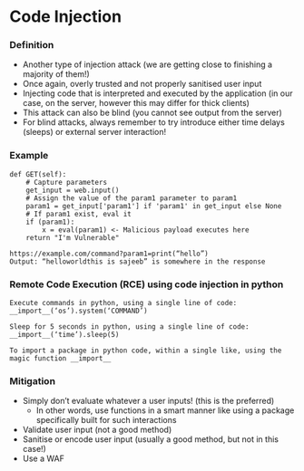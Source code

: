 # Code Injection



### Definition

* Another type of injection attack (we are getting close to finishing a majority of them!)
* Once again, overly trusted and not properly sanitised user input
* Injecting code that is interpreted and executed by the application (in our case, on the server, however this may differ for thick clients)
* This attack can also be blind (you cannot see output from the server)
* For blind attacks, always remember to try introduce either time delays (sleeps) or external server interaction!



### Example

```
def GET(self):
	# Capture parameters
	get_input = web.input()
	# Assign the value of the param1 parameter to param1
	param1 = get_input['param1'] if 'param1' in get_input else None
	# If param1 exist, eval it
	if (param1):
		x = eval(param1) <- Malicious payload executes here
	return "I'm Vulnerable"

https://example.com/command?param1=print(“hello”)
Output: “helloworldthis is sajeeb” is somewhere in the response
```



### Remote Code Execution (RCE) using code injection in python

```
Execute commands in python, using a single line of code:
__import__(‘os’).system(‘COMMAND’)

Sleep for 5 seconds in python, using a single line of code:
__import__(‘time’).sleep(5)

To import a package in python code, within a single like, using the magic function __import__
```



### Mitigation

* Simply don’t evaluate whatever a user inputs! (this is the preferred)
  * In other words, use functions in a smart manner like using a package specifically built for such interactions
* Validate user input (not a good method)
* Sanitise or encode user input (usually a good method, but not in this case!)
* Use a WAF